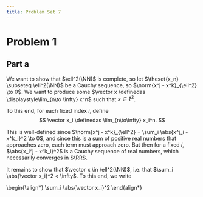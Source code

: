 ```yaml
---
title: Problem Set 7
---
```


# Problem 1

## Part a

We want to show that $\ell^2(\NN)$ is complete, so let $\theset{x_n} \subseteq \ell^2(\NN)$ be a Cauchy sequence, so $\norm{x^j - x^k}_{\ell^2} \to 0$. We want to produce some $\vector x \definedas \displaystyle\lim_{n\to \infty} x^n$ such that $x\in \ell^2$.

To this end, for each fixed index $i$, define
$$
\vector x_i \definedas \lim_{n\to\infty} x_i^n.
$$

This is well-defined since $\norm{x^j - x^k}_{\ell^2} = \sum_i \abs{x^j_i - x^k_i}^2 \to 0$, and since this is a sum of positive real numbers that approaches zero, each term must approach zero. But then for a fixed $i$, $\abs{x_i^j - x^k_i}^2$ is a Cauchy sequence of real numbers, which necessarily converges in $\RR$.

It remains to show that $\vector x \in \ell^2(\NN)$, i.e. that $\sum_i \abs{\vector x_i}^2 < \infty$. To this end, we write

\begin{\align*}
\sum_i \abs{\vector x_i}^2
\end{align*}